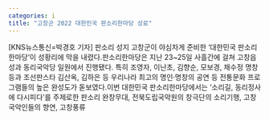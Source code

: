 ```yaml
---
categories: i
title: "고창군 2022 대한민국 판소리한마당 성료"
---
```

[KNS뉴스통신=박경호 기자] 판소리 성지 고창군이 야심차게 준비한 ‘대한민국 판소리한마당’이 성황리에 막을 내렸다.판소리한마당은 지난 23~25일 사흘간에 걸쳐 고창읍성과 동리국악당 일원에서 진행됐다. 특히 조영자, 이난초, 김향순, 모보경, 채수정 명창 등과 조선판스타 김산옥, 김하은 등 우리나라 최고의 명인·명창의 공연 등 전통문화 프로그램들의 높은 완성도가 돋보였다.이번 대한민국 판소리한마당에서는 ‘소리길, 동리정사에 다시피다’를 주제로한 판소리 완창무대, 전북도립국악원의 창극단의 소리기행, 고창 국악인들의 향연, 고창풍류